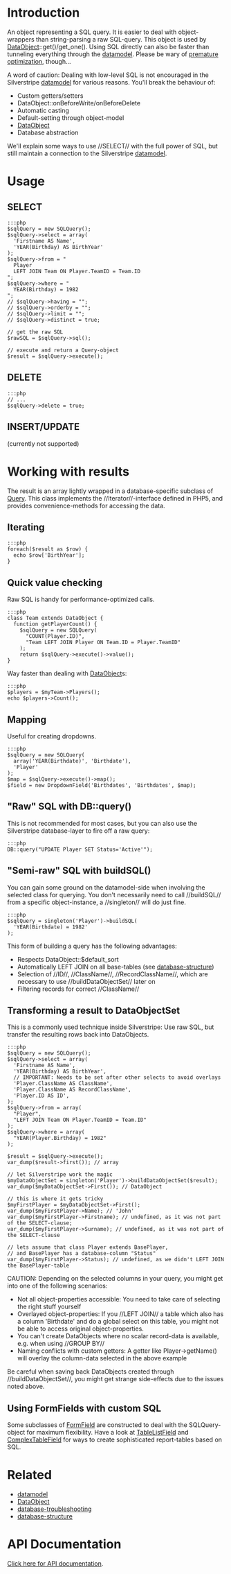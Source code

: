 # Introduction

An object representing a SQL query. It is easier to deal with object-wrappers than string-parsing a raw SQL-query. This object is used by [DataObject](http://api.silverstripe.org/trunk/sapphire/model/DataObject.html)::get()/get_one(). Using SQL directly can also be faster than tunneling everything through the [datamodel](datamodel). Please be wary of [premature optimization](http://en.wikipedia.org/wiki/Optimization_(computer_science)), though...

A word of caution: Dealing with low-level SQL is not encouraged in the Silverstripe [datamodel](datamodel) for various reasons. You'll break the behaviour of:

*  Custom getters/setters
*  DataObject::onBeforeWrite/onBeforeDelete
*  Automatic casting
*  Default-setting through object-model
*  [DataObject](http://api.silverstripe.org/trunk/sapphire/model/DataObject.html)
*  Database abstraction

We'll explain some ways to use //SELECT// with the full power of SQL, but still maintain a connection to the Silverstripe [datamodel](datamodel).

# Usage


## SELECT

	:::php
	$sqlQuery = new SQLQuery();
	$sqlQuery->select = array(
	  'Firstname AS Name',
	  'YEAR(Birthday) AS BirthYear'
	);
	$sqlQuery->from = "
	  Player
	  LEFT JOIN Team ON Player.TeamID = Team.ID
	";
	$sqlQuery->where = "
	  YEAR(Birthday) = 1982
	";
	// $sqlQuery->having = "";
	// $sqlQuery->orderby = "";
	// $sqlQuery->limit = "";
	// $sqlQuery->distinct = true;
	
	// get the raw SQL
	$rawSQL = $sqlQuery->sql();
	
	// execute and return a Query-object
	$result = $sqlQuery->execute();


## DELETE

	:::php
	// ...
	$sqlQuery->delete = true;


## INSERT/UPDATE

(currently not supported)

# Working with results

The result is an array lightly wrapped in a database-specific subclass of [Query](http://api.silverstripe.org/trunk/sapphire/model/SS_Query.html). This class implements the //Iterator//-interface defined in PHP5, and provides convenience-methods for accessing the data.

## Iterating

	:::php
	foreach($result as $row) {
	  echo $row['BirthYear'];
	}


## Quick value checking

Raw SQL is handy for performance-optimized calls. 

	:::php
	class Team extends DataObject {
	  function getPlayerCount() {
	    $sqlQuery = new SQLQuery(
	      "COUNT(Player.ID)",
	      "Team LEFT JOIN Player ON Team.ID = Player.TeamID"
	    );
	    return $sqlQuery->execute()->value();
	}

Way faster than dealing with [DataObject](http://api.silverstripe.org/trunk/sapphire/model/DataObject.html)s:

	:::php
	$players = $myTeam->Players();
	echo $players->Count();


## Mapping

Useful for creating dropdowns.

	:::php
	$sqlQuery = new SQLQuery(
	  array('YEAR(Birthdate)', 'Birthdate'),
	  'Player'
	);
	$map = $sqlQuery->execute()->map();
	$field = new DropdownField('Birthdates', 'Birthdates', $map);


## "Raw" SQL with DB::query()

This is not recommended for most cases, but you can also use the Silverstripe database-layer to fire off a raw query:

	:::php
	DB::query("UPDATE Player SET Status='Active'");


## "Semi-raw" SQL with buildSQL()

You can gain some ground on the datamodel-side when involving the selected class for querying. You don't necessarily need to call //buildSQL// from a specific object-instance, a //singleton// will do just fine.

	:::php
	$sqlQuery = singleton('Player')->buildSQL(
	  'YEAR(Birthdate) = 1982'
	);


This form of building a query has the following advantages:

*  Respects DataObject::$default_sort
*  Automatically LEFT JOIN on all base-tables (see [database-structure](database-structure))
*  Selection of //ID//, //ClassName//, //RecordClassName//, which are necessary to use //buildDataObjectSet// later on
*  Filtering records for correct //ClassName//

## Transforming a result to DataObjectSet

This is a commonly used technique inside Silverstripe: Use raw SQL, but transfer the resulting rows back into DataObjects.

	:::php
	$sqlQuery = new SQLQuery();
	$sqlQuery->select = array(
	  'Firstname AS Name',
	  'YEAR(Birthday) AS BirthYear',
	  // IMPORTANT: Needs to be set after other selects to avoid overlays
	  'Player.ClassName AS ClassName',
	  'Player.ClassName AS RecordClassName',
	  'Player.ID AS ID',
	);
	$sqlQuery->from = array(
	  "Player",
	  "LEFT JOIN Team ON Player.TeamID = Team.ID"
	);
	$sqlQuery->where = array(
	  "YEAR(Player.Birthday) = 1982"
	);
	
	$result = $sqlQuery->execute();
	var_dump($result->first()); // array
	
	// let Silverstripe work the magic
	$myDataObjectSet = singleton('Player')->buildDataObjectSet($result);
	var_dump($myDataObjectSet->First()); // DataObject
	
	// this is where it gets tricky
	$myFirstPlayer = $myDataObjectSet->First();
	var_dump($myFirstPlayer->Name); // 'John'
	var_dump($myFirstPlayer->Firstname); // undefined, as it was not part of the SELECT-clause;
	var_dump($myFirstPlayer->Surname); // undefined, as it was not part of the SELECT-clause
	
	// lets assume that class Player extends BasePlayer,
	// and BasePlayer has a database-column "Status"
	var_dump($myFirstPlayer->Status); // undefined, as we didn't LEFT JOIN the BasePlayer-table


CAUTION: Depending on the selected columns in your query, you might get into one of the following scenarios:

*  Not all object-properties accessible: You need to take care of selecting the right stuff yourself
*  Overlayed object-properties: If you //LEFT JOIN// a table which also has a column 'Birthdate' and do a global select on this table, you might not be able to access original object-properties.
*  You can't create DataObjects where no scalar record-data is available, e.g. when using //GROUP BY//
*  Naming conflicts with custom getters: A getter like Player->getName() will overlay the column-data selected in the above example

Be careful when saving back DataObjects created through //buildDataObjectSet//, you might get strange side-effects due to the issues noted above.
## Using FormFields with custom SQL

Some subclasses of [FormField](http://api.silverstripe.org/current/forms/core/FormField.html) are constructed to deal with the SQLQuery-object for maximum flexibility. Have a look at [TableListField](http://api.silverstripe.org/trunk/forms/fields-relational/TableListField.html) and [ComplexTableField](ComplexTableField) for ways to create sophisticated report-tables based on SQL.

# Related

*  [datamodel](datamodel)
*  [DataObject](http://api.silverstripe.org/trunk/sapphire/model/DataObject.html)
*  [database-troubleshooting](database-troubleshooting)
*  [database-structure](database-structure)

# API Documentation

[Click here for API documentation](http://api.silverstripe.org/trunk/sapphire/SQLQuery.html).
